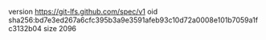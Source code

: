 version https://git-lfs.github.com/spec/v1
oid sha256:bd7e3ed267a6cfc395b3a9e3591afeb93c10d72a0008e101b7059a1fc3132b04
size 2096
